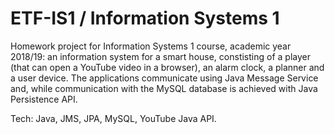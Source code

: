 # ETF-IS1 / Information Systems 1

Homework project for Information Systems 1 course, academic year 2018/19: an information system for a smart house, constisting of a player (that can open a YouTube video in a browser), an alarm clock, a planner and a user device. The applications communicate using Java Message Service and, while communication with the MySQL database is achieved with Java Persistence API.

Tech: Java, JMS, JPA, MySQL, YouTube Java API.
